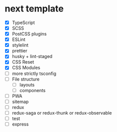 # next template

- [x] TypeScript
- [x] SCSS
- [x] PostCSS plugins
- [x] ESLint
- [x] stylelint
- [x] prettier
- [x] husky + lint-staged
- [x] CSS Reset
- [x] CSS Modules
- [ ] more strictly tsconfig
- [ ] File structure
  - [ ] layouts
  - [ ] components
- [ ] PWA
- [ ] sitemap
- [ ] redux
- [ ] redux-saga or redux-thunk or redux-observable
- [ ] test
- [ ] express
